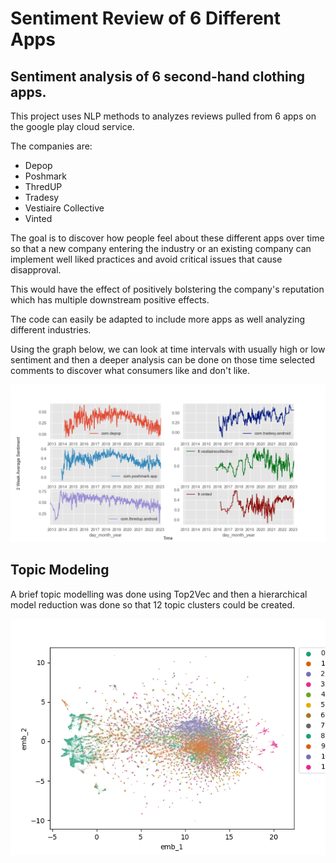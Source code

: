 # Sentiment Review of 6 Different Apps
## Sentiment analysis of 6 second-hand clothing apps.

This project uses NLP methods to analyzes reviews pulled from 6 apps on the google play cloud service. 

The companies are:
* Depop
* Poshmark
*  ThredUP
*  Tradesy
*  Vestiaire Collective
*  Vinted

The goal is to discover how people feel about these different apps over time so that a new company entering the industry or an existing company can implement well liked practices and avoid critical issues that cause disapproval.

This would have the effect of positively bolstering the company's reputation which has multiple downstream positive effects.

The code can easily be adapted to include more apps as well analyzing different industries.

Using the graph below, we can look at time intervals with usually high or low sentiment and then a deeper analysis can be done on those time selected comments to discover what consumers like and don't like.

![image](images/2wk_avg_sentiment.png)

## Topic Modeling
A brief topic modelling was done using Top2Vec and then a hierarchical model reduction was done so that 12 topic clusters could be created.

![image](images/topic_clusters.png)

